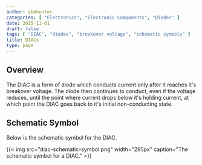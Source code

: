 ```yaml
---
author: gbmhunter
categories: [ "Electronics", "Electronic Components", "Diodes" ]
date: 2015-11-01
draft: false
tags: [ "DIAC", "diodes", "breakover voltage", "schematic symbols" ]
title: DIACs
type: page
---
```


<h2>Overview</h2>

<p>The DIAC is a form of diode which conducts current only after it reaches it's breakover voltage. The diode then continues to conduct, even if the voltage reduces, until the point where current drops below it's holding current, at which point the DIAC goes back to it's initial non-conducting state.</p>

<h2>Schematic Symbol</h2>

<p>Below is the schematic symbol for the DIAC.</p>

{{< img src="diac-schematic-symbol.png" width="295px" caption="The schematic symbol for a DIAC."  >}}
